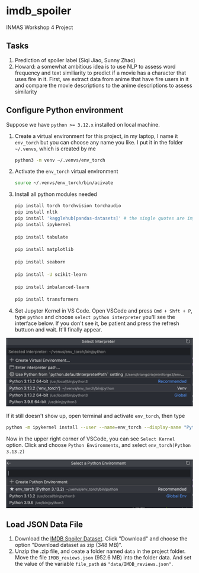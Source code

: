 # imdb_spoiler

INMAS Workshop 4 Project

## Tasks

1. Prediction of spoiler label (Siqi Jiao, Sunny Zhao)
2. Howard: a somewhat ambitious idea is to use NLP to assess word frequency and text similiarity to predict if a movie has a character that uses fire in it. First, we extract data from anime that have fire users in it and compare the movie descriptions to the anime descriptions to assess similarity

## Configure Python environment

Suppose we have `python >= 3.12.x` installed on local machine.

1. Create a virtual environment for this project, in my laptop, I name it `env_torch` but you can choose any name you like. I put it in the folder `~/.venvs`, which is created by me

   ```bash
   python3 -m venv ~/.venvs/env_torch
   ```
2. Activate the `env_torch` virtual environment

   ```bash
   source ~/.venvs/env_torch/bin/acivate
   ```
3. Install all python modules needed

   ```bash
   pip install torch torchvision torchaudio
   pip install nltk
   pip install 'kagglehub[pandas-datasets]' # the single quotes are important because Zsh treats [] as special characters
   pip install ipykernel

   pip install tabulate

   pip install matplotlib

   pip install seaborn

   pip install -U scikit-learn

   pip install imbalanced-learn

   pip install transformers
   ```
4. Set Jupyter Kernel in VS Code. Open VSCode and press `Cmd + Shft + P`, type `python` and choose `select python interpreter` you'll see the interface below. If you don't see it, be patient and press the refresh buttuon and wait. It'll finally appear.

![1739592348320](image/README/1739592348320.png)

If it still doesn't show up, open terminal and activate `env_torch`, then type

```bash
python -m ipykernel install --user --name=env_torch --display-name "Python (env_torch)"
```

Now in the upper right corner of VSCode, you can see `Select Kernel` option. Click and choose `Python Environments`, and select `env_torch(Python 3.13.2)`

![1739592768552](image/README/1739592768552.png)

## Load JSON Data File

1. Download the  [IMDB Spoiler Dataset](https://www.kaggle.com/datasets/rmisra/imdb-spoiler-dataset). Click "Download" and choose the option "Download dataset as zip (348 MB)".
2. Unzip the .zip file, and ceate a folder named `data` in the project folder. Move the file `IMDB_reviews.json` (952.6 MB) into the folder data. And set the value of the variable `file_path` as `"data/IMDB_reviews.json"`.
